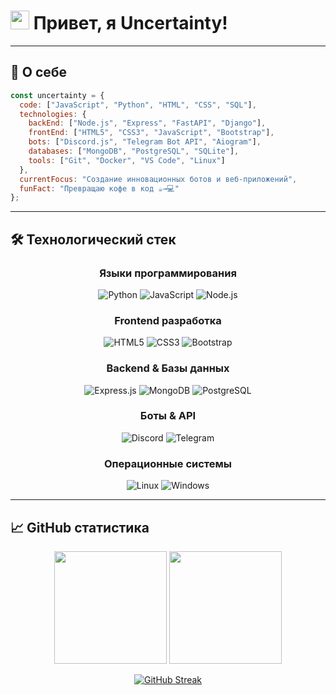 # <img src="https://media.giphy.com/media/hvRJCLFzcasrR4ia7z/giphy.gif" width="30px"> Привет, я Uncertainty!

---

## 🚀 О себе

```javascript
const uncertainty = {
  code: ["JavaScript", "Python", "HTML", "CSS", "SQL"],
  technologies: {
    backEnd: ["Node.js", "Express", "FastAPI", "Django"],
    frontEnd: ["HTML5", "CSS3", "JavaScript", "Bootstrap"],
    bots: ["Discord.js", "Telegram Bot API", "Aiogram"],
    databases: ["MongoDB", "PostgreSQL", "SQLite"],
    tools: ["Git", "Docker", "VS Code", "Linux"]
  },
  currentFocus: "Создание инновационных ботов и веб-приложений",
  funFact: "Превращаю кофе в код ☕→💻"
};
```

---

## 🛠️ Технологический стек

<div align="center">

### Языки программирования
![Python](https://img.shields.io/badge/Python-3776AB?style=for-the-badge&logo=python&logoColor=white)
![JavaScript](https://img.shields.io/badge/JavaScript-F7DF1E?style=for-the-badge&logo=javascript&logoColor=black)
![Node.js](https://img.shields.io/badge/Node.js-43853D?style=for-the-badge&logo=node.js&logoColor=white)

### Frontend разработка
![HTML5](https://img.shields.io/badge/HTML5-E34F26?style=for-the-badge&logo=html5&logoColor=white)
![CSS3](https://img.shields.io/badge/CSS3-1572B6?style=for-the-badge&logo=css3&logoColor=white)
![Bootstrap](https://img.shields.io/badge/Bootstrap-563D7C?style=for-the-badge&logo=bootstrap&logoColor=white)

### Backend & Базы данных
![Express.js](https://img.shields.io/badge/Express.js-404D59?style=for-the-badge)
![MongoDB](https://img.shields.io/badge/MongoDB-4EA94B?style=for-the-badge&logo=mongodb&logoColor=white)
![PostgreSQL](https://img.shields.io/badge/PostgreSQL-316192?style=for-the-badge&logo=postgresql&logoColor=white)

### Боты & API
![Discord](https://img.shields.io/badge/Discord-7289DA?style=for-the-badge&logo=discord&logoColor=white)
![Telegram](https://img.shields.io/badge/Telegram-2CA5E0?style=for-the-badge&logo=telegram&logoColor=white)

### Операционные системы
![Linux](https://img.shields.io/badge/Linux-FCC624?style=for-the-badge&logo=linux&logoColor=black)
![Windows](https://img.shields.io/badge/Windows-0078D6?style=for-the-badge&logo=windows&logoColor=white)

</div>

---

## 📈 GitHub статистика

<div align="center">
  
<img height="180em" src="https://github-readme-stats.vercel.app/api?username=uncertainty&show_icons=true&theme=tokyonight&include_all_commits=true&count_private=true"/>
<img height="180em" src="https://github-readme-stats.vercel.app/api/top-langs/?username=uncertainty&layout=compact&langs_count=8&theme=tokyonight"/>

</div>

<div align="center">
  
[![GitHub Streak](https://streak-stats.demolab.com/?user=uncertainty&theme=tokyonight)](https://git.io/streak-stats)

</div>

